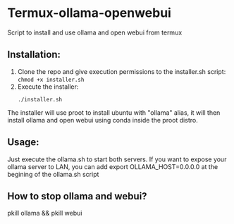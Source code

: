# Termux-ollama-openwebui
Script to install and use ollama and open webui from termux

## Installation:
  1.  Clone the repo and give execution permissions to the installer.sh script:
     ```
     chmod +x installer.sh
     ```
  2. Execute the installer:
     ```
     ./installer.sh
     ```

  The installer will use proot to install ubuntu with "ollama" alias, it will then install ollama and open webui using conda inside the proot distro.


## Usage:
Just execute the ollama.sh to start both servers.
If you want to expose your ollama server to LAN, you can add export OLLAMA_HOST=0.0.0.0 at the begining of the ollama.sh script

## How to stop ollama and webui?
pkill ollama && pkill webui
